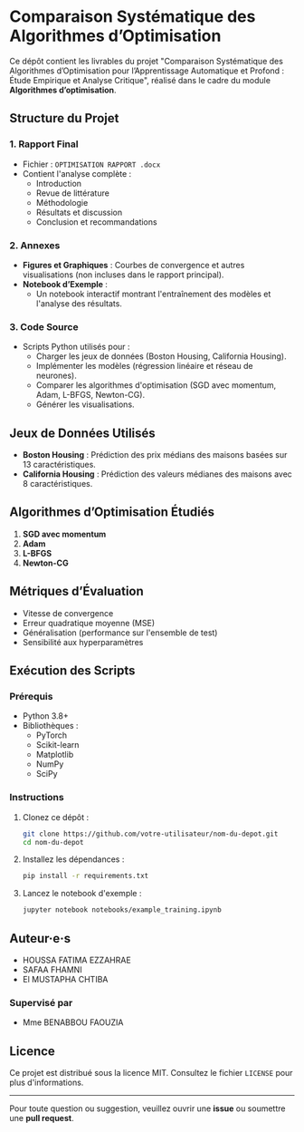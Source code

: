 # Comparaison Systématique des Algorithmes d’Optimisation

Ce dépôt contient les livrables du projet "Comparaison Systématique des Algorithmes d’Optimisation pour l’Apprentissage Automatique et Profond : Étude Empirique et Analyse Critique", réalisé dans le cadre du module **Algorithmes d’optimisation**.

## **Structure du Projet**

### 1. **Rapport Final**
- Fichier : `OPTIMISATION RAPPORT .docx`
- Contient l'analyse complète :
  - Introduction
  - Revue de littérature
  - Méthodologie
  - Résultats et discussion
  - Conclusion et recommandations

### 2. **Annexes**
- **Figures et Graphiques** : Courbes de convergence et autres visualisations (non incluses dans le rapport principal).
- **Notebook d’Exemple** :
  - Un notebook interactif montrant l'entraînement des modèles et l'analyse des résultats.

### 3. **Code Source**
- Scripts Python utilisés pour :
  - Charger les jeux de données (Boston Housing, California Housing).
  - Implémenter les modèles (régression linéaire et réseau de neurones).
  - Comparer les algorithmes d'optimisation (SGD avec momentum, Adam, L-BFGS, Newton-CG).
  - Générer les visualisations.

## **Jeux de Données Utilisés**
- **Boston Housing** : Prédiction des prix médians des maisons basées sur 13 caractéristiques.
- **California Housing** : Prédiction des valeurs médianes des maisons avec 8 caractéristiques.

## **Algorithmes d’Optimisation Étudiés**
1. **SGD avec momentum**
2. **Adam**
3. **L-BFGS**
4. **Newton-CG**

## **Métriques d’Évaluation**
- Vitesse de convergence
- Erreur quadratique moyenne (MSE)
- Généralisation (performance sur l'ensemble de test)
- Sensibilité aux hyperparamètres

## **Exécution des Scripts**
### **Prérequis**
- Python 3.8+
- Bibliothèques :
  - PyTorch
  - Scikit-learn
  - Matplotlib
  - NumPy
  - SciPy

### **Instructions**
1. Clonez ce dépôt :
   ```bash
   git clone https://github.com/votre-utilisateur/nom-du-depot.git
   cd nom-du-depot
   ```
2. Installez les dépendances :
   ```bash
   pip install -r requirements.txt
   ```
3. Lancez le notebook d'exemple :
   ```bash
   jupyter notebook notebooks/example_training.ipynb
   ```

## **Auteur·e·s**
- HOUSSA FATIMA EZZAHRAE
- SAFAA FHAMNI
- El MUSTAPHA CHTIBA

### **Supervisé par**
- Mme BENABBOU FAOUZIA

## **Licence**
Ce projet est distribué sous la licence MIT. Consultez le fichier `LICENSE` pour plus d'informations.

---

Pour toute question ou suggestion, veuillez ouvrir une **issue** ou soumettre une **pull request**.
